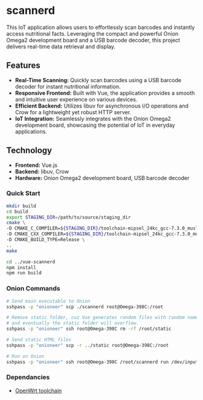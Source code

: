 # scannerd
This IoT application allows users to effortlessly scan barcodes and instantly access nutritional facts. Leveraging the compact and powerful Onion Omega2 development board and a USB barcode decoder, this project delivers real-time data retrieval and display.

## Features
- **Real-Time Scanning:** Quickly scan barcodes using a USB barcode decoder for instant nutritional information.
- **Responsive Frontend:** Built with Vue, the application provides a smooth and intuitive user experience on various devices.
- **Efficient Backend:** Utilizes libuv for asynchronous I/O operations and Crow for a lightweight yet robust HTTP server.
- **IoT Integration:** Seamlessly integrates with the Onion Omega2 development board, showcasing the potential of IoT in everyday applications.

## Technology
- **Frontend:** Vue.js
- **Backend:** libuv, Crow
- **Hardware:** Onion Omega2 development board, USB barcode decoder

### Quick Start

```bash
mkdir build
cd build
export STAGING_DIR=/path/to/source/staging_dir
cmake \
-D CMAKE_C_COMPILER=${STAGING_DIR}/toolchain-mipsel_24kc_gcc-7.3.0_musl/bin/mipsel-openwrt-linux-gcc \
-D CMAKE_CXX_COMPILER=${STAGING_DIR}/toolchain-mipsel_24kc_gcc-7.3.0_musl/bin/mipsel-openwrt-linux-g++ \
-D CMAKE_BUILD_TYPE=Release \
..
make

cd ../vue-scannerd
npm install
npm run build
```

### Onion Commands
```bash
# Send main executable to Onion
sshpass -p "onioneer" scp ./scannerd root@Omega-398C:/root

# Remove static folder, cuz Vue generates random files with random names
# and eventually the static folder will overflow.
sshpass -p "onioneer" ssh root@Omega-398C rm -rf /root/static

# Send static HTML files
sshpass -p "onioneer" scp -r ../static root@Omega-398C:/root

# Run on Onion
sshpass -p "onioneer" ssh root@Omega-398C /root/scannerd run /dev/input/event0 
```

### Dependancies
- [OpenWrt toolchain](https://github.com/OnionIoT/source)
